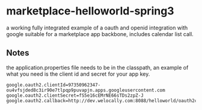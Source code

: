 marketplace-helloworld-spring3
==============================

a working fully integrated example of a oauth and openid integration with google suitable for a marketplace app backbone, includes calendar list call.

## Notes
the application.properties file needs to be in the classpath, an example of what you need is the client id and secret for your app key.

    google.oauth2.clientId=97350962347-ou4vfsjded8c3ir90e7tlpqp9puvapjn.apps.googleusercontent.com
    google.oauth2.clientSecret=fS5e16cEMrNE66sTDs2zpZ-J 
    google.oauth2.callback=http://dev.welocally.com:8088/helloworld/oauth2callback